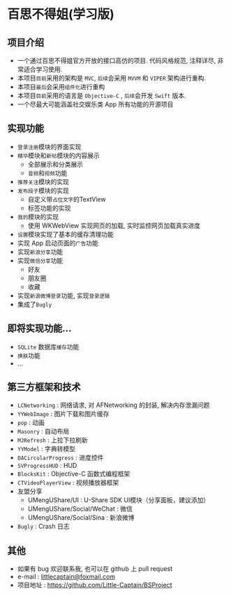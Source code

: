 # 百思不得姐(学习版)

## 项目介绍

* 一个通过百思不得姐官方开放的接口高仿的项目. 代码风格规范, 注释详尽, 非常适合学习使用.
* 本项目`目前`采用的架构是 `MVC`, `后续`会采用 `MVVM` 和 `VIPER` 架构进行重构.
* 本项目`最后`会采用`组件化`进行重构
* 本项目`目前`采用的语言是 `Objective-C` , `后续`会开发 `Swift` 版本.
* 一个尽最大可能涵盖社交娱乐类 App 所有功能的开源项目

## 实现功能

* `登录注册`模块的界面实现
* `精华`模块和`新帖`模块的内容展示
  * 全部展示和分类展示
  * `音频`和`视频`功能
* `推荐关注`模块的实现
* `发布段子`模块的实现
  * 自定义带`占位文字`的TextView
  * 标签功能的实现
* `我的`模块的实现
  * 使用 WKWebView 实现网页的加载, 实时监控网页加载真实进度
* `设置`模块实现了基本的缓存清理功能
* 实现 App 启动页面的`广告`功能
* 实现`新浪分享`功能
* 实现`微信分享`功能
  * 好友
  * 朋友圈
  * 收藏
* 实现`新浪微博登录`功能, 实现`登录逻辑`
* 集成了`Bugly`

## 即将实现功能...

* `SQLite` 数据库`缓存`功能
* `换肤`功能
* ...

## 第三方框架和技术

* `LCNetworking` : 网络请求, 对 AFNetworking 的封装, 解决内存泄漏问题
* `YYWebImage` : 图片下载和图片缓存
* `pop` : 动画
* `Masonry` : 自动布局
* `MJRefresh` : 上拉下拉刷新
* `YYModel` : 字典转模型
* `DACircularProgress` : 进度控件
* `SVProgressHUD` : HUD
* `BlocksKit` : Objective-C 函数式编程框架
* `CTVideoPlayerView` : 视频播放器框架
* 友盟分享
  * UMengUShare/UI : U-Share SDK UI模块（分享面板，建议添加）
  * UMengUShare/Social/WeChat : 微信
  * UMengUShare/Social/Sina : 新浪微博
* `Bugly` : Crash 日志

## 其他

* 如果有 bug 欢迎联系我, 也可以在 github 上 pull request
* e-mail : littlecaptain@foxmail.com
* 项目地址 : https://github.com/Little-Captain/BSProject


